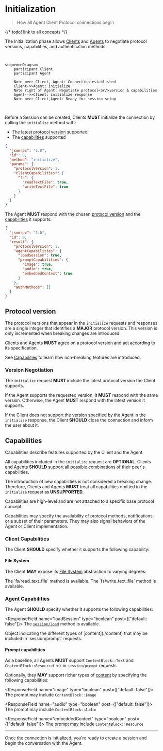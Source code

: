 # Initialization

> How all Agent Client Protocol connections begin

{/* todo! link to all concepts */}

The Initialization phase allows [Clients](./overview#client) and [Agents](./overview#agent) to negotiate protocol versions, capabilities, and authentication methods.

<br />

```mermaid
sequenceDiagram
    participant Client
    participant Agent

    Note over Client, Agent: Connection established
    Client->>Agent: initialize
    Note right of Agent: Negotiate protocol<br/>version & capabilities
    Agent-->>Client: initialize response
    Note over Client,Agent: Ready for session setup
```

<br />

Before a Session can be created, Clients **MUST** initialize the connection by calling the `initialize` method with:

* The latest [protocol version](#protocol-version) supported
* The [capabilities](#client-capabilities) supported

```json
{
  "jsonrpc": "2.0",
  "id": 0,
  "method": "initialize",
  "params": {
    "protocolVersion": 1,
    "clientCapabilities": {
      "fs": {
        "readTextFile": true,
        "writeTextFile": true
      }
    }
  }
}
```

The Agent **MUST** respond with the chosen [protocol version](#protocol-version) and the [capabilities](#agent-capabilities) it supports:

```json
{
  "jsonrpc": "2.0",
  "id": 0,
  "result": {
    "protocolVersion": 1,
    "agentCapabilities": {
      "loadSession": true,
      "promptCapabilities": {
        "image": true,
        "audio": true,
        "embeddedContext": true
      }
    },
    "authMethods": []
  }
}
```

## Protocol version

The protocol versions that appear in the `initialize` requests and responses are a single integer that identifies a **MAJOR** protocol version. This version is only incremented when breaking changes are introduced.

Clients and Agents **MUST** agree on a protocol version and act according to its specification.

See [Capabilities](#capabilities) to learn how non-breaking features are introduced.

### Version Negotiation

The `initialize` request **MUST** include the latest protocol version the Client supports.

If the Agent supports the requested version, it **MUST** respond with the same version. Otherwise, the Agent **MUST** respond with the latest version it supports.

If the Client does not support the version specified by the Agent in the `initialize` response, the Client **SHOULD** close the connection and inform the user about it.

## Capabilities

Capabilities describe features supported by the Client and the Agent.

All capabilities included in the `initialize` request are **OPTIONAL**. Clients and Agents **SHOULD** support all possible combinations of their peer's capabilities.

The introduction of new capabilities is not considered a breaking change. Therefore, Clients and Agents **MUST** treat all capabilities omitted in the `initialize` request as **UNSUPPORTED**.

Capabilities are high-level and are not attached to a specific base protocol concept.

Capabilities may specify the availability of protocol methods, notifications, or a subset of their parameters. They may also signal behaviors of the Agent or Client implementation.

### Client Capabilities

The Client **SHOULD** specify whether it supports the following capability:

#### File System

The Client **MAY** expose its [File System](./file-system) abstraction to varying degrees:

<ParamField path="readTextFile" type="boolean">
  The `fs/read_text_file` method is available.
</ParamField>

<ParamField path="writeTextFile" type="boolean">
  The `fs/write_text_file` method is available.
</ParamField>

### Agent Capabilities

The Agent **SHOULD** specify whether it supports the following capabilities:

<ResponseField name="loadSession" type="boolean" post={["default: false"]}>
  The [`session/load`](./session-setup#loading-sessions) method is available.
</ResponseField>

<ResponseField name="promptCapabilities" type="PromptCapabilities Object">
  Object indicating the different types of [content](./content) that may be
  included in `session/prompt` requests.
</ResponseField>

#### Prompt capabilities

As a baseline, all Agents **MUST** support `ContentBlock::Text` and `ContentBlock::ResourceLink` in `session/prompt` requests.

Optionally, they **MAY** support richer types of [content](./content) by specifying the following capabilities:

<ResponseField name="image" type="boolean" post={["default: false"]}>
  The prompt may include `ContentBlock::Image`
</ResponseField>

<ResponseField name="audio" type="boolean" post={["default: false"]}>
  The prompt may include `ContentBlock::Audio`
</ResponseField>

<ResponseField name="embeddedContext" type="boolean" post={["default: false"]}>
  The prompt may include `ContentBlock::Resource`
</ResponseField>

***

Once the connection is initialized, you're ready to [create a session](./session-setup) and begin the conversation with the Agent.
